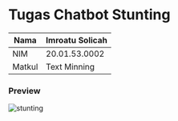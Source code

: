 # Tugas Chatbot Stunting

| Nama   |  Imroatu Solicah  |
| ------------- |:--------------|
| NIM | 20.01.53.0002 |
| Matkul | Text Minning |


### Preview
![stunting](https://user-images.githubusercontent.com/107184872/209421231-819c0e2f-163b-4016-88aa-86d56ed76302.png)
